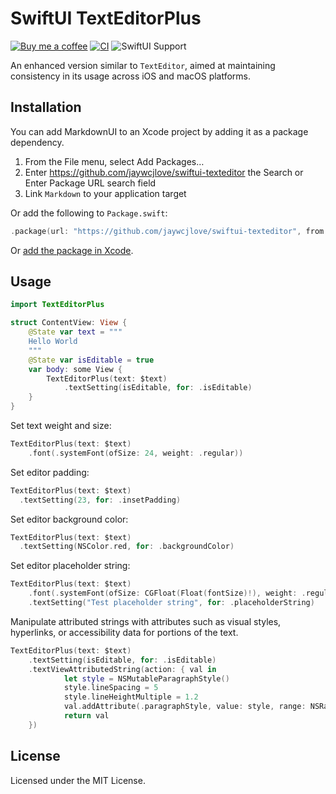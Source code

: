 SwiftUI TextEditorPlus
===

[![Buy me a coffee](https://img.shields.io/badge/Buy%20me%20a%20coffee-048754?logo=buymeacoffee)](https://jaywcjlove.github.io/#/sponsor)
[![CI](https://github.com/jaywcjlove/swiftui-texteditor/actions/workflows/ci.yml/badge.svg)](https://github.com/jaywcjlove/swiftui-texteditor/actions/workflows/ci.yml)
![SwiftUI Support](https://shields.io/badge/SwiftUI-macOS%20v11%20%7C%20iOS%20v13-green?logo=Swift&style=flat)

An enhanced version similar to `TextEditor`, aimed at maintaining consistency in its usage across iOS and macOS platforms.

## Installation

You can add MarkdownUI to an Xcode project by adding it as a package dependency.

1. From the File menu, select Add Packages…
2. Enter https://github.com/jaywcjlove/swiftui-texteditor the Search or Enter Package URL search field
3. Link `Markdown` to your application target

Or add the following to `Package.swift`:

```swift
.package(url: "https://github.com/jaywcjlove/swiftui-texteditor", from: "1.0.0")
```

Or [add the package in Xcode](https://developer.apple.com/documentation/xcode/adding-package-dependencies-to-your-app).

## Usage

```swift
import TextEditorPlus

struct ContentView: View {
    @State var text = """
    Hello World
    """
    @State var isEditable = true
    var body: some View {
        TextEditorPlus(text: $text)
            .textSetting(isEditable, for: .isEditable)
    }
}
```

Set text weight and size:

```swift
TextEditorPlus(text: $text)
    .font(.systemFont(ofSize: 24, weight: .regular))
```

Set editor padding:

```swift
TextEditorPlus(text: $text)
  .textSetting(23, for: .insetPadding)
```

Set editor background color:

```swift
TextEditorPlus(text: $text)
  .textSetting(NSColor.red, for: .backgroundColor)
```

Set editor placeholder string:

```swift
TextEditorPlus(text: $text)
    .font(.systemFont(ofSize: CGFloat(Float(fontSize)!), weight: .regular))
    .textSetting("Test placeholder string", for: .placeholderString)
```

Manipulate attributed strings with attributes such as visual styles, hyperlinks, or accessibility data for portions of the text.

```swift
TextEditorPlus(text: $text)
    .textSetting(isEditable, for: .isEditable)
    .textViewAttributedString(action: { val in
            let style = NSMutableParagraphStyle()
            style.lineSpacing = 5
            style.lineHeightMultiple = 1.2
            val.addAttribute(.paragraphStyle, value: style, range: NSRange(location: 0, length: val.length))
            return val
    })
````

## License

Licensed under the MIT License.
